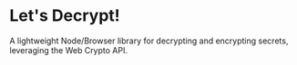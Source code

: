 # Let's Decrypt!

A lightweight Node/Browser library for decrypting and encrypting secrets, leveraging the Web Crypto API.
